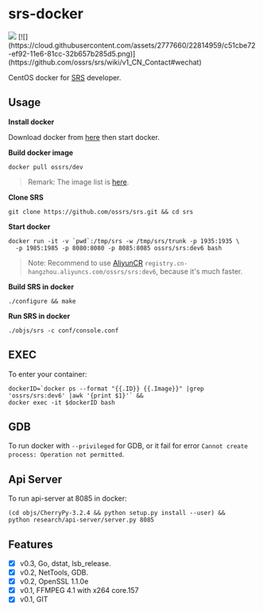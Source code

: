 # srs-docker

<img src='https://srs.cn-beijing.log.aliyuncs.com/logstores/ossrs-net/track_ua.gif?APIVersion=0.6.0&site=github.com&path=/docker/dev6'/>
[![](https://cloud.githubusercontent.com/assets/2777660/22814959/c51cbe72-ef92-11e6-81cc-32b657b285d5.png)](https://github.com/ossrs/srs/wiki/v1_CN_Contact#wechat)

CentOS docker for [SRS](https://github.com/ossrs/srs) developer.

## Usage

**Install docker**

Download docker from [here](https://www.docker.com/products/docker-desktop) then start docker.

**Build docker image**

```
docker pull ossrs/dev
```

> Remark: The image list is [here](https://hub.docker.com/r/ossrs/dev/tags).

**Clone SRS**

```
git clone https://github.com/ossrs/srs.git && cd srs
```

**Start docker**

```
docker run -it -v `pwd`:/tmp/srs -w /tmp/srs/trunk -p 1935:1935 \
  -p 1985:1985 -p 8080:8080 -p 8085:8085 ossrs/srs:dev6 bash
```

> Note: Recommend to use [AliyunCR](https://cr.console.aliyun.com/) `registry.cn-hangzhou.aliyuncs.com/ossrs/srs:dev6`, because it's much faster.

**Build SRS in docker**

```
./configure && make
```

**Run SRS in docker**

```
./objs/srs -c conf/console.conf
```

## EXEC

To enter your container:

```
dockerID=`docker ps --format "{{.ID}} {{.Image}}" |grep 'ossrs/srs:dev6' |awk '{print $1}'` &&
docker exec -it $dockerID bash
```

## GDB

To run docker with `--privileged` for GDB, or it fail for error `Cannot create process: Operation not permitted`.

## Api Server

To run api-server at 8085 in docker:

```
(cd objs/CherryPy-3.2.4 && python setup.py install --user) &&
python research/api-server/server.py 8085
```

## Features

- [x] v0.3, Go, dstat, lsb_release.
- [x] v0.2, NetTools, GDB.
- [x] v0.2, OpenSSL 1.1.0e
- [x] v0.1, FFMPEG 4.1 with x264 core.157
- [x] v0.1, GIT
